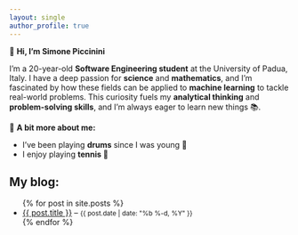 ```yaml
---
layout: single
author_profile: true
---
```


👋 **Hi, I’m Simone Piccinini**  

I’m a 20-year-old **Software Engineering student** at the University of Padua, Italy.
I have a deep passion for **science** and **mathematics**, and I’m fascinated by how these fields can be applied to **machine learning** to tackle real-world problems. 
This curiosity fuels my **analytical thinking** and **problem-solving skills**, and I’m always eager to learn new things 📚.  

🎵 **A bit more about me:**  
- I’ve been playing **drums** since I was young 🥁  
- I enjoy playing **tennis 🎾**  

## My blog:

<ul>
{% for post in site.posts %}
  <li><a href="{{ post.url }}">{{ post.title }}</a> – <small>{{ post.date | date: "%b %-d, %Y" }}</small></li>
{% endfor %}
</ul>